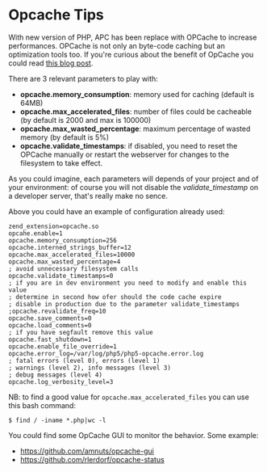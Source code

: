 # Opcache Tips

With new version of PHP, APC has been replace with OPCache to increase performances. OPCache is not only an byte-code caching but an optimization tools too. If you're curious about the benefit of OpCache you could read [this blog post](https://blog.appdynamics.com/php/why-every-php-application-should-use-an-opcache/).

There are 3 relevant parameters to play with:
- **opcache.memory_consumption**: memory used for caching (default is 64MB)
- **opcache.max_accelerated_files**: number of files could be cacheable (by default is 2000 and max is 100000)
- **opcache.max_wasted_percentage**: maximum percentage of wasted memory (by default is 5%)
- **opcache.validate_timestamps**: if disabled, you need to reset the OPCache manually or restart the webserver for changes to the filesystem to take effect.

As you could imagine, each parameters will depends of your project and of your environment: of course you will not disable the *validate_timestamp* on a developer server, that's really make no sence.

Above you could have an example of configuration already used:

```
zend_extension=opcache.so
opcahe.enable=1
opcache.memory_consumption=256
opcache.interned_strings_buffer=12
opcache.max_accelerated_files=10000
opcache.max_wasted_percentage=4
; avoid unnecessary filesystem calls
opcache.validate_timestamps=0
; if you are in dev environment you need to modify and enable this value
; determine in second how ofer should the code cache expire
; disable in production due to the parameter validate_timestamps
;opcache.revalidate_freq=10
opcache.save_comments=0
opcache.load_comments=0
; if you have segfault remove this value
opcache.fast_shutdown=1
opcache.enable_file_override=1
opcache.error_log=/var/log/php5/php5-opcache.error.log
; fatal errors (level 0), errors (level 1)
; warnings (level 2), info messages (level 3)
; debug messages (level 4)
opcache.log_verbosity_level=3
```

NB: to find a good value for ```opcache.max_accelerated_files``` you can use this bash command:

```
$ find / -iname *.php|wc -l
```

You could find some OpCache GUI to monitor the behavior. Some example:
- https://github.com/amnuts/opcache-gui
- https://github.com/rlerdorf/opcache-status
